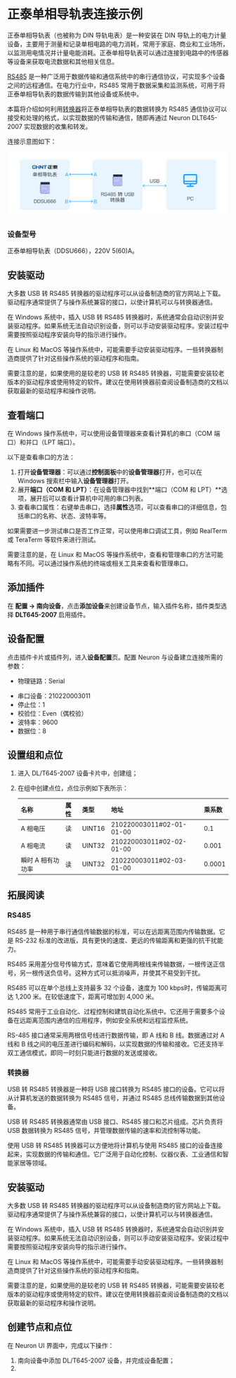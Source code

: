 # 正泰单相导轨表连接示例

正泰单相导轨表（也被称为 DIN 导轨电表）是一种安装在 DIN 导轨上的电力计量设备，主要用于测量和记录单相电路的电力消耗，常用于家庭、商业和工业场所，以监测用电情况并计量电能消耗。正泰单相导轨表可以通过连接到电路中的传感器等设备来获取电流数据和其他相关信息。

[RS485](#rs485) 是一种广泛用于数据传输和通信系统中的串行通信协议，可实现多个设备之间的远程通信。在电力行业中，RS485 常用于数据采集和监测系统，可用于将正泰单相导轨表的数据传输到其他设备或系统中。

本篇将介绍如何利用[转换器](#转换器)将正泰单相导轨表的数据转换为 RS485 通信协议可以接受和处理的格式，以实现数据的传输和通信，随即再通过 Neuron DLT645-2007 实现数据的收集和转发。

连接示意图如下：

![connect](./assets/connect.png)

### 设备型号

正泰单相导轨表（DDSU666），220V 5(60)A。

## 安装驱动

大多数 USB 转 RS485 转换器的驱动程序可以从设备制造商的官方网站上下载。驱动程序通常提供了与操作系统兼容的接口，以使计算机可以与转换器通信。

在 Windows 系统中，插入 USB 转 RS485 转换器时，系统通常会自动识别并安装驱动程序。如果系统无法自动识别设备，则可以手动安装驱动程序。安装过程中需要按照驱动程序安装向导的指示进行操作。

在 Linux 和 MacOS 等操作系统中，可能需要手动安装驱动程序。一些转换器制造商提供了针对这些操作系统的驱动程序和指南。

需要注意的是，如果使用的是较老的 USB 转 RS485 转换器，可能需要安装较老版本的驱动程序或使用特定的软件。建议在使用转换器前查阅设备制造商的文档以获取最新的驱动程序和操作说明。

## 查看端口

在 Windows 操作系统中，可以使用设备管理器来查看计算机的串口（COM 端口）和并口（LPT 端口）。

以下是查看串口的方法：

1. 打开**设备管理器**：可以通过**控制面板**中的**设备管理器**打开，也可以在 Windows 搜索栏中输入**设备管理器**打开。
2. 展开**端口（COM 和 LPT）**：在设备管理器中找到**端口（COM 和 LPT）**选项，展开后可以查看计算机中可用的串口列表。
3. 查看串口属性：右键单击串口，选择**属性**选项，可以查看串口的详细信息，包括串口的名称、状态、波特率等。

如果需要进一步测试串口是否工作正常，可以使用串口调试工具，例如 RealTerm 或 TeraTerm 等软件来进行测试。

需要注意的是，在 Linux 和 MacOS 等操作系统中，查看和管理串口的方法可能略有不同。可以通过操作系统的终端或相关工具来查看和管理串口。

## 添加插件

在 **配置 -> 南向设备**，点击**添加设备**来创建设备节点，输入插件名称，插件类型选择 **DLT645-2007** 启用插件。

## 设备配置

点击插件卡片或插件列，进入**设备配置**页。配置 Neuron 与设备建立连接所需的参数：

- 物理链路：Serial

* 串口设备：210220003011
* 停止位：1
* 校验位：Even（偶校验）
* 波特率：9600
* 数据位：8

## 设置组和点位

1. 进入 DL/T645-2007 设备卡片中，创建组；

2. 在组中创建点位，点位示例如下表所示：

   | 名称              | 属性 | 类型   | 地址                     | 乘系数 |
   | ----------------- | ---- | ------ | ------------------------ | ------ |
   | A 相电压          | 读   | UINT16 | 210220003011#02-01-01-00 | 0.1    |
   | A 相电流          | 读   | UINT32 | 210220003011#02-02-01-00 | 0.001  |
   | 瞬时 A 相有功功率 | 读   | UINT32 | 210220003011#02-03-01-00 | 0.0001 |

## 拓展阅读

### RS485

RS485 是一种用于串行通信传输数据的标准，可以在远距离范围内传输数据。它是 RS-232 标准的改进版，具有更快的速度、更远的传输距离和更强的抗干扰能力。

RS485 采用差分信号传输方式，意味着它使用两根线来传输数据，一根传送正信号，另一根传送负信号。这种方式可以抵消噪声，并使其不易受到干扰。

RS485 可以在单个总线上支持最多 32 个设备，速度为 100 kbps时，传输距离可达 1,200 米。在较低速度下，距离可增加到 4,000 米。

RS485 常用于工业自动化、过程控制和建筑自动化系统中。它还用于需要多个设备在远距离范围内通信的应用程序，例如安全系统和远程监控系统。

RS-485 接口通常采用两根信号线进行数据传输，即 A 线和 B 线。数据通过对 A 线和 B 线之间的电压差进行编码和解码，以实现数据的传输和接收。它还支持半双工通信模式，即同一时刻只能进行数据的发送或接收。 

### 转换器

USB 转 RS485 转换器是一种将 USB 接口转换为 RS485 接口的设备。它可以将从计算机发送的数据转换为 RS485 信号，并通过 RS485 总线传输数据到其他设备。

USB 转 RS485 转换器通常由 USB 接口、RS485 接口和芯片组成。芯片负责将 USB 数据转换为 RS485 信号，并管理数据传输的速率和流控制等功能。

使用 USB 转 RS485 转换器可以方便地将计算机与使用 RS485 接口的设备连接起来，实现数据的传输和通信。它广泛用于自动化控制、仪器仪表、工业通信和智能家居等领域。

## 安装驱动

大多数 USB 转 RS485 转换器的驱动程序可以从设备制造商的官方网站上下载。驱动程序通常提供了与操作系统兼容的接口，以使计算机可以与转换器通信。

在 Windows 系统中，插入 USB 转 RS485 转换器时，系统通常会自动识别并安装驱动程序。如果系统无法自动识别设备，则可以手动安装驱动程序。安装过程中需要按照驱动程序安装向导的指示进行操作。

在 Linux 和 MacOS 等操作系统中，可能需要手动安装驱动程序。一些转换器制造商提供了针对这些操作系统的驱动程序和指南。

需要注意的是，如果使用的是较老的 USB 转 RS485 转换器，可能需要安装较老版本的驱动程序或使用特定的软件。建议在使用转换器前查阅设备制造商的文档以获取最新的驱动程序和操作说明。



## 创建节点和点位

在 Neuron UI 界面中，完成以下操作：

1. 南向设备中添加 DL/T645-2007 设备，并完成设备配置；
2. 
